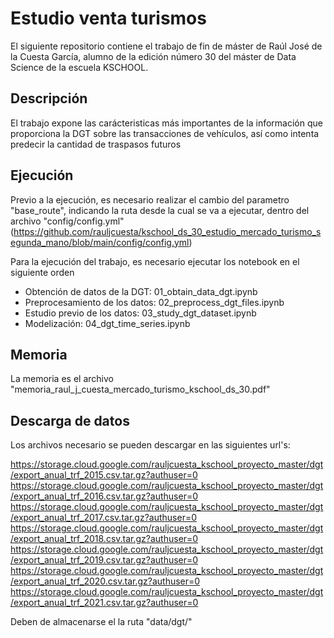 # Estudio venta turismos

El siguiente repositorio contiene el trabajo de fin de máster de Raúl José de la Cuesta García, alumno de la edición número 30 del máster de Data Science de la escuela KSCHOOL.

## Descripción
El trabajo expone las carácteristicas más importantes de la información que proporciona la DGT sobre las transacciones de vehículos, así como intenta predecir la cantidad de traspasos futuros

## Ejecución
Previo a la ejecución, es necesario realizar el cambio del parametro "base_route", indicando la ruta desde la cual se va a ejecutar, dentro del archivo "config/config.yml" (https://github.com/rauljcuesta/kschool_ds_30_estudio_mercado_turismo_segunda_mano/blob/main/config/config.yml)

Para la ejecución del trabajo, es necesario ejecutar los notebook en el siguiente orden
- Obtención de datos de la DGT: 01_obtain_data_dgt.ipynb
- Preprocesamiento de los datos: 02_preprocess_dgt_files.ipynb
- Estudio previo de los datos: 03_study_dgt_dataset.ipynb
- Modelización: 04_dgt_time_series.ipynb 

## Memoria
La memoria es el archivo "memoria_raul_j_cuesta_mercado_turismo_kschool_ds_30.pdf"

## Descarga de datos
Los archivos necesario se pueden descargar en las siguientes url's:

https://storage.cloud.google.com/rauljcuesta_kschool_proyecto_master/dgt/export_anual_trf_2015.csv.tar.gz?authuser=0
https://storage.cloud.google.com/rauljcuesta_kschool_proyecto_master/dgt/export_anual_trf_2016.csv.tar.gz?authuser=0
https://storage.cloud.google.com/rauljcuesta_kschool_proyecto_master/dgt/export_anual_trf_2017.csv.tar.gz?authuser=0
https://storage.cloud.google.com/rauljcuesta_kschool_proyecto_master/dgt/export_anual_trf_2018.csv.tar.gz?authuser=0
https://storage.cloud.google.com/rauljcuesta_kschool_proyecto_master/dgt/export_anual_trf_2019.csv.tar.gz?authuser=0
https://storage.cloud.google.com/rauljcuesta_kschool_proyecto_master/dgt/export_anual_trf_2020.csv.tar.gz?authuser=0
https://storage.cloud.google.com/rauljcuesta_kschool_proyecto_master/dgt/export_anual_trf_2021.csv.tar.gz?authuser=0

Deben de almacenarse el la ruta "data/dgt/"
